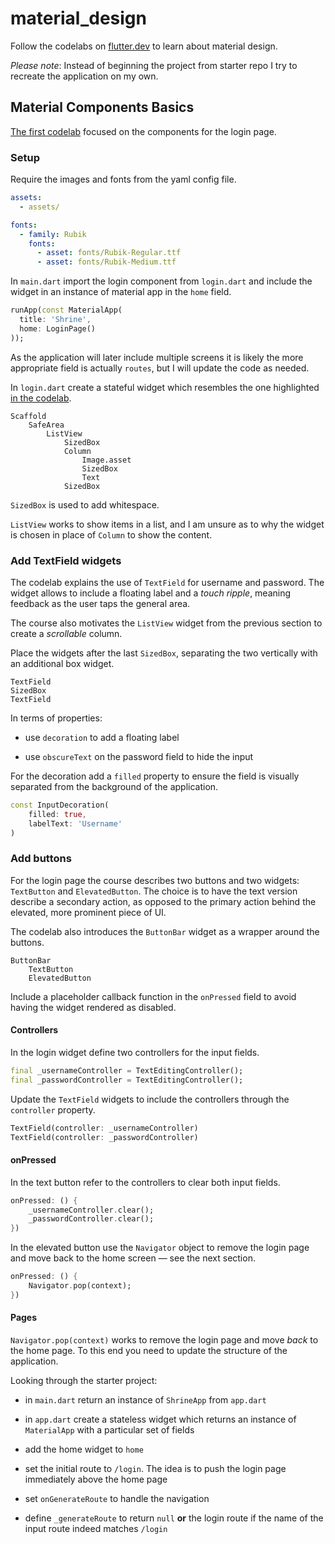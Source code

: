 # material_design

Follow the codelabs on [flutter.dev](https://codelabs.developers.google.com/codelabs/mdc-101-flutter) to learn about material design.

_Please note_: Instead of beginning the project from starter repo I try to recreate the application on my own.

## Material Components Basics

[The first codelab](https://codelabs.developers.google.com/codelabs/mdc-101-flutter) focused on the components for the login page.

### Setup

Require the images and fonts from the yaml config file.

```yaml
assets:
  - assets/

fonts:
  - family: Rubik
    fonts:
      - asset: fonts/Rubik-Regular.ttf
      - asset: fonts/Rubik-Medium.ttf
```

In `main.dart` import the login component from `login.dart` and include the widget in an instance of material app in the `home` field.

```dart
runApp(const MaterialApp(
  title: 'Shrine',
  home: LoginPage()
));
```

As the application will later include multiple screens it is likely the more appropriate field is actually `routes`, but I will update the code as needed.

In `login.dart` create a stateful widget which resembles the one highlighted [in the codelab](https://codelabs.developers.google.com/codelabs/mdc-101-flutter#2).

```text
Scaffold
    SafeArea
        ListView
            SizedBox
            Column
                Image.asset
                SizedBox
                Text
            SizedBox
```

`SizedBox` is used to add whitespace.

`ListView` works to show items in a list, and I am unsure as to why the widget is chosen in place of `Column` to show the content.

### Add TextField widgets

The codelab explains the use of `TextField` for username and password. The widget allows to include a floating label and a _touch ripple_, meaning feedback as the user taps the general area.

The course also motivates the `ListView` widget from the previous section to create a _scrollable_ column.

Place the widgets after the last `SizedBox`, separating the two vertically with an additional box widget.

```text
TextField
SizedBox
TextField
```

In terms of properties:

- use `decoration` to add a floating label

- use `obscureText` on the password field to hide the input

For the decoration add a `filled` property to ensure the field is visually separated from the background of the application.

```dart
const InputDecoration(
    filled: true,
    labelText: 'Username'
)
```

### Add buttons

For the login page the course describes two buttons and two widgets: `TextButton` and `ElevatedButton`. The choice is to have the text version describe a secondary action, as opposed to the primary action behind the elevated, more prominent piece of UI.

The codelab also introduces the `ButtonBar` widget as a wrapper around the buttons.

```text
ButtonBar
    TextButton
    ElevatedButton
```

Include a placeholder callback function in the `onPressed` field to avoid having the widget rendered as disabled.

#### Controllers

In the login widget define two controllers for the input fields.

```dart
final _usernameController = TextEditingController();
final _passwordController = TextEditingController();
```

Update the `TextField` widgets to include the controllers through the `controller` property.

```dart
TextField(controller: _usernameController)
TextField(controller: _passwordController)
```

#### onPressed

In the text button refer to the controllers to clear both input fields.

```dart
onPressed: () {
    _usernameController.clear();
    _passwordController.clear();
})
```

In the elevated button use the `Navigator` object to remove the login page and move back to the home screen — see the next section.

```dart
onPressed: () {
    Navigator.pop(context);
})
```

#### Pages

`Navigator.pop(context)` works to remove the login page and move _back_ to the home page. To this end you need to update the structure of the application.

Looking through the starter project:

- in `main.dart` return an instance of `ShrineApp` from `app.dart`

- in `app.dart` create a stateless widget which returns an instance of `MaterialApp` with a particular set of fields

- add the home widget to `home`

- set the initial route to `/login`. The idea is to push the login page immediately above the home page

- set `onGenerateRoute` to handle the navigation

- define `_generateRoute` to return `null` **or** the login route if the name of the input route indeed matches `/login`

